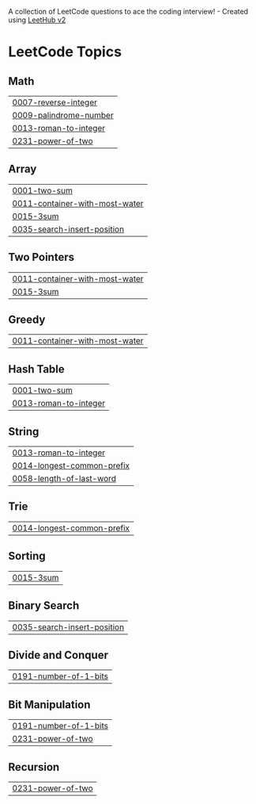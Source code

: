 A collection of LeetCode questions to ace the coding interview! - Created using [LeetHub v2](https://github.com/arunbhardwaj/LeetHub-2.0)
<!---LeetCode Topics Start-->
# LeetCode Topics
## Math
|  |
| ------- |
| [0007-reverse-integer](https://github.com/haideraaftab1/leetcode/tree/master/0007-reverse-integer) |
| [0009-palindrome-number](https://github.com/haideraaftab1/leetcode/tree/master/0009-palindrome-number) |
| [0013-roman-to-integer](https://github.com/haideraaftab1/leetcode/tree/master/0013-roman-to-integer) |
| [0231-power-of-two](https://github.com/haideraaftab1/leetcode/tree/master/0231-power-of-two) |
## Array
|  |
| ------- |
| [0001-two-sum](https://github.com/haideraaftab1/leetcode/tree/master/0001-two-sum) |
| [0011-container-with-most-water](https://github.com/haideraaftab1/leetcode/tree/master/0011-container-with-most-water) |
| [0015-3sum](https://github.com/haideraaftab1/leetcode/tree/master/0015-3sum) |
| [0035-search-insert-position](https://github.com/haideraaftab1/leetcode/tree/master/0035-search-insert-position) |
## Two Pointers
|  |
| ------- |
| [0011-container-with-most-water](https://github.com/haideraaftab1/leetcode/tree/master/0011-container-with-most-water) |
| [0015-3sum](https://github.com/haideraaftab1/leetcode/tree/master/0015-3sum) |
## Greedy
|  |
| ------- |
| [0011-container-with-most-water](https://github.com/haideraaftab1/leetcode/tree/master/0011-container-with-most-water) |
## Hash Table
|  |
| ------- |
| [0001-two-sum](https://github.com/haideraaftab1/leetcode/tree/master/0001-two-sum) |
| [0013-roman-to-integer](https://github.com/haideraaftab1/leetcode/tree/master/0013-roman-to-integer) |
## String
|  |
| ------- |
| [0013-roman-to-integer](https://github.com/haideraaftab1/leetcode/tree/master/0013-roman-to-integer) |
| [0014-longest-common-prefix](https://github.com/haideraaftab1/leetcode/tree/master/0014-longest-common-prefix) |
| [0058-length-of-last-word](https://github.com/haideraaftab1/leetcode/tree/master/0058-length-of-last-word) |
## Trie
|  |
| ------- |
| [0014-longest-common-prefix](https://github.com/haideraaftab1/leetcode/tree/master/0014-longest-common-prefix) |
## Sorting
|  |
| ------- |
| [0015-3sum](https://github.com/haideraaftab1/leetcode/tree/master/0015-3sum) |
## Binary Search
|  |
| ------- |
| [0035-search-insert-position](https://github.com/haideraaftab1/leetcode/tree/master/0035-search-insert-position) |
## Divide and Conquer
|  |
| ------- |
| [0191-number-of-1-bits](https://github.com/haideraaftab1/leetcode/tree/master/0191-number-of-1-bits) |
## Bit Manipulation
|  |
| ------- |
| [0191-number-of-1-bits](https://github.com/haideraaftab1/leetcode/tree/master/0191-number-of-1-bits) |
| [0231-power-of-two](https://github.com/haideraaftab1/leetcode/tree/master/0231-power-of-two) |
## Recursion
|  |
| ------- |
| [0231-power-of-two](https://github.com/haideraaftab1/leetcode/tree/master/0231-power-of-two) |
<!---LeetCode Topics End-->